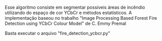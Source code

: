 Esse algoritmo consiste em segmentar possíveis áreas de incêndio utilizando do espaço de cor YCbCr e métodos estatísticos.
A implementação baseou no trabalho "Image Processing Based Forest Fire Detection using YCbCr Colour Model" de C. Emmy Premal

Basta executar o arquivo "fire_detection_ycbcr.py"
